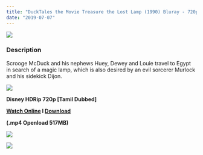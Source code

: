 ```yaml
---
title: "DuckTales the Movie Treasure the Lost Lamp (1990) Bluray - 720p - [Tamil Dubbed] - x264 - 500MB"
date: "2019-07-07"
---
```


[![](https://4.bp.blogspot.com/-QBdX9VK_0MU/XJHBJCHilWI/AAAAAAAAAQE/PddFFe_8ev4GdURxQFZkj8I223K6dblogCLcBGAs/s640/11349496.jpg)](https://4.bp.blogspot.com/-QBdX9VK_0MU/XJHBJCHilWI/AAAAAAAAAQE/PddFFe_8ev4GdURxQFZkj8I223K6dblogCLcBGAs/s1600/11349496.jpg)

### Description

Scrooge McDuck and his nephews Huey, Dewey and Louie travel to Egypt in search of a magic lamp, which is also desired by an evil sorcerer Murlock and his sidekick Dijon. 

[![](https://2.bp.blogspot.com/-fai1ZuUwnbA/XIjy2aT4irI/AAAAAAAAANw/WFW0YRK47_8GLAt3pPBSzBk0GJA6Mk5fgCPcBGAYYCw/s1600/torrborder.gif)](https://2.bp.blogspot.com/-fai1ZuUwnbA/XIjy2aT4irI/AAAAAAAAANw/WFW0YRK47_8GLAt3pPBSzBk0GJA6Mk5fgCPcBGAYYCw/s1600/torrborder.gif)

**Disney HDRip 720p \[Tamil Dubbed\]**

**[Watch Online](https://clk.ink/ClCAvbb) I [Download](https://clk.ink/dwLefbB)**

**(.mp4 Openload 517MB)**

[![](https://2.bp.blogspot.com/-fai1ZuUwnbA/XIjy2aT4irI/AAAAAAAAANw/WFW0YRK47_8GLAt3pPBSzBk0GJA6Mk5fgCPcBGAYYCw/s1600/torrborder.gif)](https://2.bp.blogspot.com/-fai1ZuUwnbA/XIjy2aT4irI/AAAAAAAAANw/WFW0YRK47_8GLAt3pPBSzBk0GJA6Mk5fgCPcBGAYYCw/s1600/torrborder.gif)

[![](https://thumb.oloadcdn.net/splash/sDYDHtkyXAk/CaKtjg-spCQ.jpg)](https://thumb.oloadcdn.net/splash/sDYDHtkyXAk/CaKtjg-spCQ.jpg)
